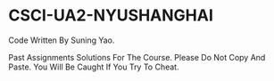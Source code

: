 # CSCI-UA2-NYUSHANGHAI

Code Written By Suning Yao.


Past Assignments Solutions For The Course. Please Do Not Copy And Paste. You Will Be Caught If You Try To Cheat.
